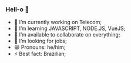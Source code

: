 ### Hell-o 👋

- 🔭 I’m currently working on Telecom;
- 🌱 I’m learning JAVASCRIPT, NODE.JS, VueJS;
- 👯 I’m available to collaborate on everything;
- 🤔 I’m looking for jobs;
- 😄 Pronouns: he/him;
- ⚡ Best fact: Brazilian;
